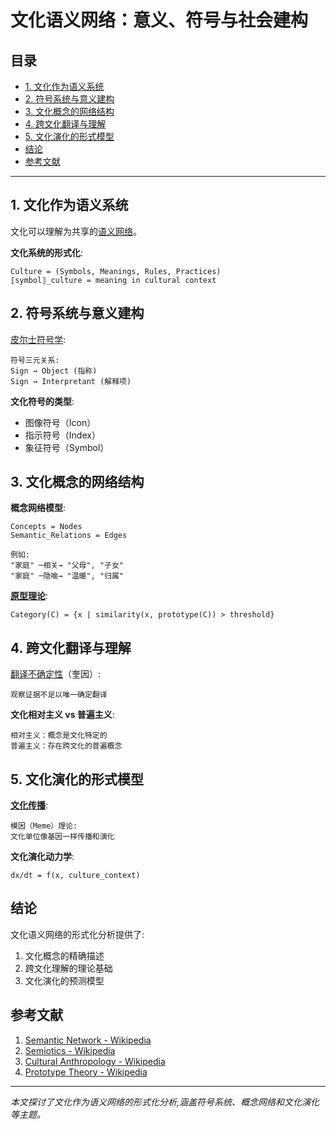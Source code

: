 # 文化语义网络：意义、符号与社会建构

## 目录

- [1. 文化作为语义系统](#1-文化作为语义系统)
- [2. 符号系统与意义建构](#2-符号系统与意义建构)
- [3. 文化概念的网络结构](#3-文化概念的网络结构)
- [4. 跨文化翻译与理解](#4-跨文化翻译与理解)
- [5. 文化演化的形式模型](#5-文化演化的形式模型)
- [结论](#结论)
- [参考文献](#参考文献)

---

## 1. 文化作为语义系统

文化可以理解为共享的[语义网络](https://en.wikipedia.org/wiki/Semantic_network)。

**文化系统的形式化**:
```
Culture = (Symbols, Meanings, Rules, Practices)
⟦symbol⟧_culture = meaning in cultural context
```

## 2. 符号系统与意义建构

[皮尔士符号学](https://en.wikipedia.org/wiki/Semiotic_theory_of_Charles_Sanders_Peirce):
```
符号三元关系:
Sign → Object (指称)
Sign → Interpretant (解释项)
```

**文化符号的类型**:
- 图像符号（Icon）
- 指示符号（Index）
- 象征符号（Symbol）

## 3. 文化概念的网络结构

**概念网络模型**:
```
Concepts = Nodes
Semantic_Relations = Edges

例如:
"家庭" ─相关→ "父母", "子女"
"家庭" ─隐喻→ "温暖", "归属"
```

**[原型理论](https://en.wikipedia.org/wiki/Prototype_theory)**:
```
Category(C) = {x | similarity(x, prototype(C)) > threshold}
```

## 4. 跨文化翻译与理解

[翻译不确定性](https://en.wikipedia.org/wiki/Indeterminacy_of_translation)（奎因）:
```
观察证据不足以唯一确定翻译
```

**文化相对主义 vs 普遍主义**:
```
相对主义：概念是文化特定的
普遍主义：存在跨文化的普遍概念
```

## 5. 文化演化的形式模型

**[文化传播](https://en.wikipedia.org/wiki/Cultural_transmission)**:
```
模因（Meme）理论:
文化单位像基因一样传播和演化
```

**文化演化动力学**:
```
dx/dt = f(x, culture_context)
```

## 结论

文化语义网络的形式化分析提供了:
1. 文化概念的精确描述
2. 跨文化理解的理论基础
3. 文化演化的预测模型

## 参考文献

1. [Semantic Network - Wikipedia](https://en.wikipedia.org/wiki/Semantic_network)
2. [Semiotics - Wikipedia](https://en.wikipedia.org/wiki/Semiotics)
3. [Cultural Anthropology - Wikipedia](https://en.wikipedia.org/wiki/Cultural_anthropology)
4. [Prototype Theory - Wikipedia](https://en.wikipedia.org/wiki/Prototype_theory)

---

*本文探讨了文化作为语义网络的形式化分析,涵盖符号系统、概念网络和文化演化等主题。*

